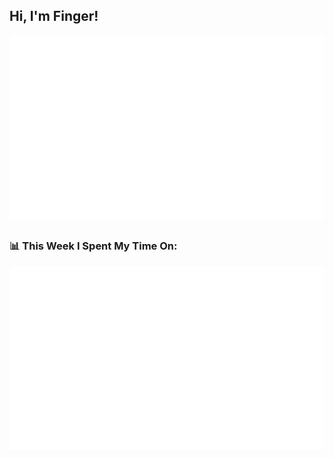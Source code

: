 <h2> Hi, I'm Finger!</h2>

<img align="right" src="https://raw.githubusercontent.com/spianmo/github-stats/master/generated/overview.svg#gh-light-mode-only">

<!-- <img align="right" height="160em" src="https://github-readme-stats-eight-theta.vercel.app/api/top-langs/?username=spianmo&layout=compact&langs_count=8&theme=algolia"/>	 -->
	
```go
package main

type Me struct {
	Name   string
	Job    string
	Code   string
	Skills string
}

func main() {
	me := &Me{
		Name:   "Finger",
		Job:    "Client-side Engineer",
		Code:   "Java and C++ and Others",
		Skills: "Android Security NLP ^o^",
	}
	_ = me
}
```


<h3>📊 This Week I Spent My Time On:</h3>
<img align='right' src="https://raw.githubusercontent.com/spianmo/github-stats/master/generated/languages.svg#gh-light-mode-only">

<!--START_SECTION:waka-->

```txt
JavaScript   1 hr 1 min      ██████████████▒░░░░░░░░░░   57.78 %
Java         28 mins         ██████▓░░░░░░░░░░░░░░░░░░   27.09 %
XML          7 mins          █▓░░░░░░░░░░░░░░░░░░░░░░░   07.01 %
TypeScript   6 mins          █▓░░░░░░░░░░░░░░░░░░░░░░░   06.02 %
Text         1 min           ▒░░░░░░░░░░░░░░░░░░░░░░░░   01.88 %
```

<!--END_SECTION:waka-->
